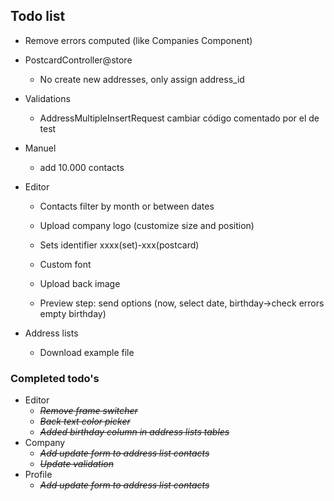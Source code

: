 ## Todo list
- Remove errors computed (like Companies Component)

- PostcardController@store
  - No create new addresses, only assign address_id

- Validations
  - AddressMultipleInsertRequest cambiar código comentado por el de test

- Manuel
  - add 10.000 contacts

- Editor
  - Contacts filter by month or between dates
  - Upload company logo (customize size and position)
  - Sets identifier xxxx(set)-xxx(postcard)
  - Custom font
  - Upload back image

  - Preview step: send options (now, select date, birthday->check errors empty birthday)

- Address lists
  - Download example file


### Completed todo's
- Editor
  - ~~_Remove frame switcher_~~
  - ~~_Back text color picker_~~
  - ~~_Added birthday column in address lists tables_~~
- Company
  - ~~_Add update form to address list contacts_~~
  - ~~_Update validation_~~
- Profile
  - ~~_Add update form to address list contacts_~~
